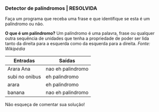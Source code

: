 ### Detector de palíndromos | RESOLVIDA

Faça um programa que receba uma frase e que identifique se esta é um palíndromo ou não.

**O que é um palíndromo?**
Um palíndromo é uma palavra, frase ou qualquer outra sequência de unidades que tenha a propriedade de poder ser lida tanto da direita para a esquerda como da esquerda para a direita.
_Fonte: Wikipédia_
	
Entradas|Saídas
--------|------|
Arara Ana|nao eh palindromo
subi no onibus| eh palindromo
arara| eh palindromo
banana| nao eh palindromo

Não esqueça de comentar sua solução!